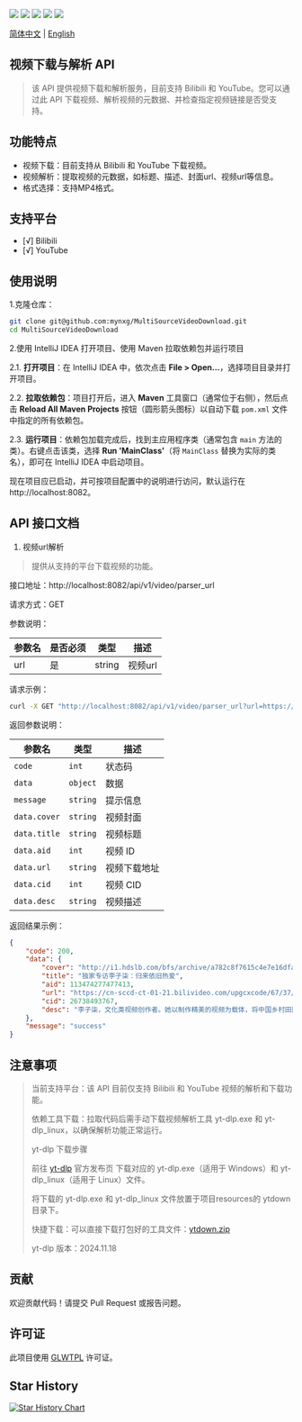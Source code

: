 [//]: # ([![]&#40;https://img.shields.io/github/license/mynxg/MultiSourceVideoDownload?color=4D7A97&logo=apache&#41;]&#40;https://github.com/me-shaon/GLWTPL/blob/master/LICENSE&#41;  )
[![](https://img.shields.io/github/stars/mynxg/MultiSourceVideoDownload)](https://github.com/mynxg/MultiSourceVideoDownload/stargazers)
[![](https://img.shields.io/github/issues/mynxg/MultiSourceVideoDownload)](https://github.com/mynxg/MultiSourceVideoDownload/issues)
[![](https://img.shields.io/github/issues-closed/mynxg/MultiSourceVideoDownload)](https://github.com/mynxg/MultiSourceVideoDownload/issues?q=is%3Aissue+is%3Aclosed)
[![](https://img.shields.io/github/issues-pr/mynxg/MultiSourceVideoDownload)](https://github.com/mynxg/MultiSourceVideoDownload/pulls)
[![](https://img.shields.io/github/issues-pr-closed/mynxg/MultiSourceVideoDownload)](https://github.com/mynxg/MultiSourceVideoDownload/pulls?q=is%3Apr+is%3Aclosed)

[简体中文](README.md) | [English](./docs/README-EN.md)
## 视频下载与解析 API
> 该 API 提供视频下载和解析服务，目前支持 Bilibili 和 YouTube。您可以通过此 API 下载视频、解析视频的元数据、并检查指定视频链接是否受支持。

## 功能特点
- 视频下载：目前支持从 Bilibili 和 YouTube 下载视频。
- 视频解析：提取视频的元数据，如标题、描述、封面url、视频url等信息。
- 格式选择：支持MP4格式。

## 支持平台
- [√] Bilibili
- [√] YouTube

## 使用说明
1.克隆仓库：
```bash
git clone git@github.com:mynxg/MultiSourceVideoDownload.git
cd MultiSourceVideoDownload
```

2.使用 IntelliJ IDEA 打开项目、使用 Maven 拉取依赖包并运行项目

2.1. **打开项目**：在 IntelliJ IDEA 中，依次点击 **File > Open...**，选择项目目录并打开项目。

2.2. **拉取依赖包**：项目打开后，进入 **Maven** 工具窗口（通常位于右侧），然后点击 **Reload All Maven Projects** 按钮（圆形箭头图标）以自动下载 `pom.xml` 文件中指定的所有依赖包。

2.3. **运行项目**：依赖包加载完成后，找到主应用程序类（通常包含 `main` 方法的类）。右键点击该类，选择 **Run 'MainClass'**（将 `MainClass` 替换为实际的类名），即可在 IntelliJ IDEA 中启动项目。

现在项目应已启动，并可按项目配置中的说明进行访问，默认运行在 http://localhost:8082。


## API 接口文档
1. 视频url解析
> 提供从支持的平台下载视频的功能。

接口地址：http://localhost:8082/api/v1/video/parser_url

请求方式：GET

参数说明：

| 参数名 | 是否必须 | 类型 | 描述 |
|--------|----------|---------|---------|
| url | 是 | string | 视频url |

请求示例：
```bash
curl -X GET "http://localhost:8082/api/v1/video/parser_url?url=https://www.bilibili.com/video/BV1DnUKYYEkj/?vd_source=83e20cd531608ce070908ea29997e648"
```

返回参数说明：

| 参数名      | 类型    | 描述           |
|-------------|---------|----------------|
| `code`      | `int`   | 状态码         |
| `data`      | `object`| 数据           |
| `message`   | `string`| 提示信息       |
| `data.cover`| `string`| 视频封面       |
| `data.title`| `string`| 视频标题       |
| `data.aid`  | `int`   | 视频 ID        |
| `data.url`  | `string`| 视频下载地址   |
| `data.cid`  | `int`   | 视频 CID       |
| `data.desc` | `string`| 视频描述       |

返回结果示例：
```json
{
    "code": 200,
    "data": {
        "cover": "http://i1.hdslb.com/bfs/archive/a782c8f7615c4e7e16dfaa6704db0b2bf6a3b30b.jpg",
        "title": "独家专访李子柒：归来依旧热爱",
        "aid": 113474277477413,
        "url": "https://cn-sccd-ct-01-21.bilivideo.com/upgcxcode/67/37/26738493767/26738493767-1-16.mp4?e=ig8euxZM2rNcNbRVhwdVhwdlhWdVhwdVhoNvNC8BqJIzNbfq9rVEuxTEnE8L5F6VnEsSTx0vkX8fqJeYTj_lta53NCM=&uipk=5&nbs=1&deadline=1732038394&gen=playurlv2&os=bcache&oi=2101789121&trid=0000122cfe1b2eec4c9f87e3a7fa7cc5032dh&mid=0&platform=html5&og=cos&upsig=0992a520a677719134175aa44a0fd18c&uparams=e,uipk,nbs,deadline,gen,os,oi,trid,mid,platform,og&cdnid=62621&bvc=vod&nettype=0&f=h_0_0&bw=43101&logo=80000000",
        "cid": 26738493767,
        "desc": "李子柒，文化类视频创作者。她以制作精美的视频为载体，将中国乡村田园般的生活和中国传统文化的魅力传向海内外。三年后，她带着对美好生活的追求和对非遗文化的热爱，创作出新的作品，回归大众视野。\n\n对于过去的三年，有哪些感悟？\n对于非遗传承，有什么新的想法？\n对于未来的规划，她的设想又是什么？\n......\n\n李子柒独家专访，让我们听听她的回答。"
    },
    "message": "success"
}
```

## 注意事项
> 当前支持平台：该 API 目前仅支持 Bilibili 和 YouTube 视频的解析和下载功能。
>
> 依赖工具下载：拉取代码后需手动下载视频解析工具 yt-dlp.exe 和 yt-dlp_linux，以确保解析功能正常运行。
>
> yt-dlp 下载步骤
> 
> 前往 [yt-dlp](https://github.com/yt-dlp/yt-dlp/releases) 官方发布页 下载对应的 yt-dlp.exe（适用于 Windows）和 yt-dlp_linux（适用于 Linux）文件。
>
> 将下载的 yt-dlp.exe 和 yt-dlp_linux 文件放置于项目resources的 ytdown 目录下。
>
> 快捷下载：可以直接下载打包好的工具文件：[ytdown.zip](https://nxg.lanzoul.com/isYfD2fs763c)
>
> yt-dlp 版本：2024.11.18

## 贡献
欢迎贡献代码！请提交 Pull Request 或报告问题。

## 许可证
此项目使用 [GLWTPL](https://github.com/me-shaon/GLWTPL/blob/master/LICENSE) 许可证。

## Star History

[![Star History Chart](https://api.star-history.com/svg?repos=mynxg/MultiSourceVideoDownload&type=Date)](https://star-history.com/#mynxg/MultiSourceVideoDownload&Date)
